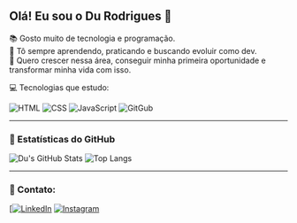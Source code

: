 ## Olá! Eu sou o Du Rodrigues 🔰

📚 Gosto muito de tecnologia e programação.  
🚀 Tô sempre aprendendo, praticando e buscando evoluir como dev.  
🎯 Quero crescer nessa área, conseguir minha primeira oportunidade e transformar minha vida com isso.

💻 Tecnologias que estudo:  

![HTML](https://img.icons8.com/color/48/html-5--v1.png)
![CSS](https://img.icons8.com/color/48/css3.png)
![JavaScript](https://img.icons8.com/color/48/javascript--v1.png)
![GitGub](https://img.icons8.com/color/48/github--v1.png)


---

### 🧠 Estatísticas do GitHub


![Du's GitHub Stats](https://github-readme-stats.vercel.app/api?username=DuRodrigues77&show_icons=true&theme=tokyonight)  ![Top Langs](https://github-readme-stats.vercel.app/api/top-langs/?username=DuRodrigues77&layout=compact&theme=tokyonight)




---

### 📲 Contato:

[[![LinkedIn](https://img.icons8.com/color/48/linkedin.png)](https://www.linkedin.com/in/durodriguesdev77/) [![Instagram](https://img.icons8.com/fluency/48/instagram-new.png)](https://www.instagram.com/du.rodrigues7?igsh=eWV1ODZkOGl6dnh6&utm_source=qr)

